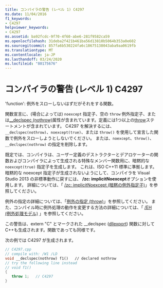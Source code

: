 ```yaml
---
title: コンパイラの警告 (レベル 1) C4297
ms.date: 11/04/2016
f1_keywords:
- C4297
helpviewer_keywords:
- C4297
ms.assetid: ba92fcdc-9f70-4f60-abe6-281f9582ca59
ms.openlocfilehash: 31deba2f421b461ba56d13810b5064b353a0e602
ms.sourcegitcommit: 857fa6b530224fa6c18675138043aba9aa0619fb
ms.translationtype: MT
ms.contentlocale: ja-JP
ms.lasthandoff: 03/24/2020
ms.locfileid: "80175676"
---
```

# <a name="compiler-warning-level-1-c4297"></a>コンパイラの警告 (レベル 1) C4297

'function': 例外をスローしないはずだがそれをする関数。

関数宣言に、(場合によっては) `noexcept` 指定子、空の `throw` 例外指定子、または[__declspec (nothrow)](../../cpp/nothrow-cpp.md)属性が含まれています。定義には1つ以上の[throw](../../cpp/try-throw-and-catch-statements-cpp.md)ステートメントが含まれています。 C4297 を解決するには、`__declspec(nothrow)`、`noexcept(true)`、または `throw()` を使用して宣言した関数で例外をスローしようとしないでください。 または、`noexcept`、`throw()`、`__declspec(nothrow)` の指定を削除します。

既定では、コンパイラは、ユーザー定義のデストラクターとデアロケーターの関数およびコンパイラによって生成される特殊なメンバー関数用に、暗黙的な `noexcept(true)` 指定子を生成します。 これは、ISO C++11 標準に準拠します。 暗黙的な noexcept 指定子が生成されないようにして、コンパイラを Visual Studio 2013 の非標準動作に戻すには、 **/zc: implicitNoexcept**オプションを使用します。 詳細については、「 [/zc: implicitNoexcept (暗黙の例外指定子)](../../build/reference/zc-implicitnoexcept-implicit-exception-specifiers.md)」を参照してください。

例外の指定の詳細については、「[例外の指定 (throw)](../../cpp/exception-specifications-throw-cpp.md)」を参照してください。 また、コンパイル時に例外処理の動作を変更する方法の詳細については、「 [/EH (例外処理モデル)](../../build/reference/eh-exception-handling-model.md) 」を参照してください。

この警告は、extern "C" とマークされた __declspec ([dllexport](../../cpp/dllexport-dllimport.md)) 関数に対してC++も生成されます。関数であっても同様です。

次の例では C4297 が生成されます。

```cpp
// C4297.cpp
// compile with: /W1 /LD
void __declspec(nothrow) f1()   // declared nothrow
// try the following line instead
// void f1()
{
   throw 1;   // C4297
}
```
